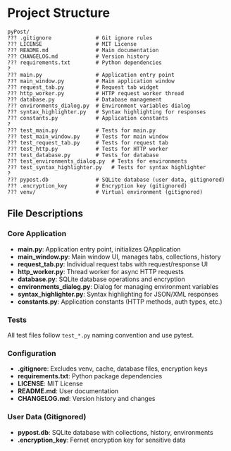 # Project Structure

```
pyPost/
??? .gitignore              # Git ignore rules
??? LICENSE                 # MIT License
??? README.md               # Main documentation
??? CHANGELOG.md            # Version history
??? requirements.txt        # Python dependencies
?
??? main.py                 # Application entry point
??? main_window.py          # Main application window
??? request_tab.py          # Request tab widget
??? http_worker.py          # HTTP request worker thread
??? database.py             # Database management
??? environments_dialog.py  # Environment variables dialog
??? syntax_highlighter.py   # Syntax highlighting for responses
??? constants.py            # Application constants
?
??? test_main.py            # Tests for main.py
??? test_main_window.py     # Tests for main window
??? test_request_tab.py     # Tests for request tab
??? test_http.py            # Tests for HTTP worker
??? test_database.py        # Tests for database
??? test_environments_dialog.py  # Tests for environments
??? test_syntax_highlighter.py   # Tests for syntax highlighter
?
??? pypost.db               # SQLite database (user data, gitignored)
??? .encryption_key         # Encryption key (gitignored)
??? venv/                   # Virtual environment (gitignored)
```

## File Descriptions

### Core Application
- **main.py**: Application entry point, initializes QApplication
- **main_window.py**: Main window UI, manages tabs, collections, history
- **request_tab.py**: Individual request tabs with request/response UI
- **http_worker.py**: Thread worker for async HTTP requests
- **database.py**: SQLite database operations and encryption
- **environments_dialog.py**: Dialog for managing environment variables
- **syntax_highlighter.py**: Syntax highlighting for JSON/XML responses
- **constants.py**: Application constants (HTTP methods, auth types, etc.)

### Tests
All test files follow `test_*.py` naming convention and use pytest.

### Configuration
- **.gitignore**: Excludes venv, cache, database files, encryption keys
- **requirements.txt**: Python package dependencies
- **LICENSE**: MIT License
- **README.md**: User documentation
- **CHANGELOG.md**: Version history and changes

### User Data (Gitignored)
- **pypost.db**: SQLite database with collections, history, environments
- **.encryption_key**: Fernet encryption key for sensitive data
